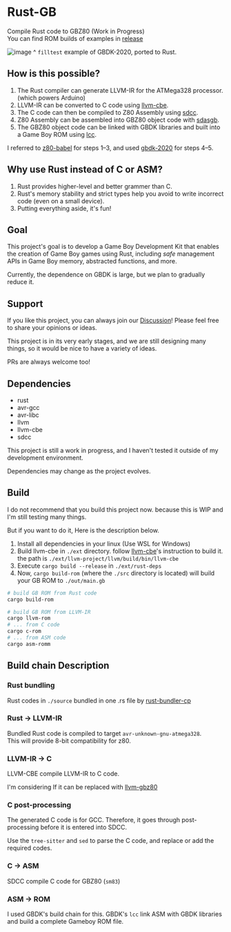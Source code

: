 # Rust-GB
Compile Rust code to GBZ80 (Work in Progress)  
You can find ROM builds of examples in [release](https://github.com/zlfn/rust-gb/releases/tag/v0.0.1-alpha)

![image](https://github.com/user-attachments/assets/90c049f7-7317-44c9-9c73-a7865c78b24e)
^ `filltest` example of GBDK-2020, ported to Rust.


## How is this possible?
1. The Rust compiler can generate LLVM-IR for the ATMega328 processor. (which powers Arduino)
2. LLVM-IR can be converted to C code using [llvm-cbe](https://github.com/JuliaHubOSS/llvm-cbe).
3. The C code can then be compiled to Z80 Assembly using [sdcc](https://sdcc.sourceforge.net/).
4. Z80 Assembly can be assembled into GBZ80 object code with [sdasgb](https://gbdk-2020.github.io/gbdk-2020/docs/api/docs_supported_consoles.html).
5. The GBZ80 object code can be linked with GBDK libraries and built into a Game Boy ROM using [lcc](https://gbdk-2020.github.io/gbdk-2020/docs/api/docs_toolchain.html#lcc).

I referred to [z80-babel](https://github.com/MartinezTorres/z80_babel) for steps 1–3, and used [gbdk-2020](https://github.com/gbdk-2020/gbdk-2020) for steps 4–5.

## Why use Rust instead of C or ASM?
1. Rust provides higher-level and better grammer than C.
2. Rust's memory stability and strict types help you avoid to write incorrect code (even on a small device).
3. Putting everything aside, it's fun!

## Goal
This project's goal is to develop a Game Boy Development Kit that enables the creation of Game Boy games using Rust, including *safe* management APIs in Game Boy memory, abstracted functions, and more.

Currently, the dependence on GBDK is large, but we plan to gradually reduce it.

## Support
If you like this project, you can always join our [Discussion](https://github.com/zlfn/rust-gb/discussions)!
Please feel free to share your opinions or ideas.

This project is in its very early stages, and we are still designing many things, so it would be nice to have a variety of ideas.

PRs are always welcome too!

## Dependencies
* rust
* avr-gcc
* avr-libc
* llvm
* llvm-cbe
* sdcc

This project is still a work in progress, and I haven't tested it outside of my development environment.

Dependencies may change as the project evolves.

## Build
I do not recommend that you build this project now. because this is WIP and I'm still testing many things.

But if you want to do it, Here is the description below.

1. Install all dependencies in your linux (Use WSL for Windows)
2. Build llvm-cbe in `./ext` directory.
  follow [llvm-cbe](https://github.com/JuliaHubOSS/llvm-cbe)'s instruction to build it.  
  the path is `./ext/llvm-project/llvm/build/bin/llvm-cbe`
3. Execute `cargo build --release` in `./ext/rust-deps`
4. Now, `cargo build-rom` (where the `./src` directory is located) will build your GB ROM to `./out/main.gb`

```bash
# build GB ROM from Rust code
cargo build-rom

# build GB ROM from LLVM-IR
cargo llvm-rom
# ... from C code
cargo c-rom
# ... from ASM code
cargo asm-romm
```

## Build chain Description
### Rust bundling
Rust codes in `./source` bundled in one .rs file by [rust-bundler-cp](https://github.com/Endle/rust-bundler-cp)
### Rust -> LLVM-IR
Bundled Rust code is compiled to target `avr-unknown-gnu-atmega328`.  
This will provide 8-bit compatibility for z80.

### LLVM-IR -> C
LLVM-CBE compile LLVM-IR to C code.  

I'm considering If it can be replaced with [llvm-gbz80](https://github.com/Bevinsky/llvm-gbz80)
### C post-processing
The generated C code is for GCC. Therefore, it goes through post-processing before it is entered into SDCC.

Use the `tree-sitter` and `sed` to parse the C code, and replace or add the required codes.
### C -> ASM
SDCC compile C code for GBZ80 (`sm83`)
### ASM -> ROM
I used GBDK's build chain for this. GBDK's `lcc` link ASM with GBDK libraries and build a complete Gameboy ROM file.


